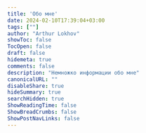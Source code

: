 ```yaml
---
title: 'Обо мне'
date: 2024-02-10T17:39:04+03:00
tags: [""]
author: "Arthur Lokhov"
showToc: false
TocOpen: false
draft: false
hidemeta: true
comments: false
description: "Немножко информации обо мне"
canonicalURL: ""
disableShare: true
hideSummary: true
searchHidden: true
ShowReadingTime: false
ShowBreadCrumbs: false
ShowPostNavLinks: false
---
```


<!-- Напиши про себя -->


